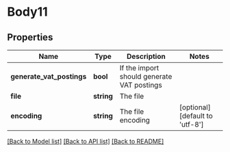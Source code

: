 # Body11

## Properties
Name | Type | Description | Notes
------------ | ------------- | ------------- | -------------
**generate_vat_postings** | **bool** | If the import should generate VAT postings | 
**file** | **string** | The file | 
**encoding** | **string** | The file encoding | [optional] [default to 'utf-8']

[[Back to Model list]](../../README.md#documentation-for-models) [[Back to API list]](../../README.md#documentation-for-api-endpoints) [[Back to README]](../../README.md)

